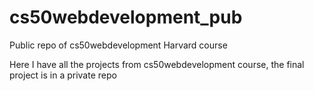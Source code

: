 # cs50webdevelopment_pub
Public repo of cs50webdevelopment Harvard course

Here I have all the projects from cs50webdevelopment course, the final project is in a private repo
